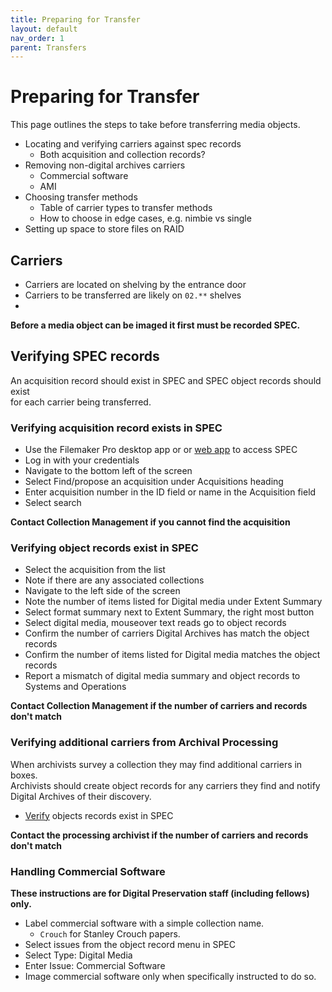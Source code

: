 ```yaml
---
title: Preparing for Transfer
layout: default
nav_order: 1
parent: Transfers
---
```

# Preparing for Transfer <!-- (digarch issue 79) -->
This page outlines the steps to take before transferring media objects.
* Locating and verifying carriers against spec records
    * Both acquisition and collection records?
* Removing non-digital archives carriers
    * Commercial software
    * AMI
* Choosing transfer methods
    * Table of carrier types to transfer methods
    * How to choose in edge cases, e.g. nimbie vs single
* Setting up space to store files on RAID

## Carriers
* Carriers are located on shelving by the entrance door
* Carriers to be transferred are likely on `02.**` shelves
* 
**Before a media object can be imaged it first must be recorded SPEC.**

## Verifying SPEC records
An acquisition record should exist in SPEC and SPEC object records should exist   
for each carrier being transferred.  

### Verifying acquisition record exists in SPEC
* Use the Filemaker Pro desktop app or or [web app](https://fm.nypl.org/fmi/webd/CollectionInfo) to access SPEC
* Log in with your credentials  
* Navigate to the bottom left of the screen  
* Select Find/propose an acquisition under Acquisitions heading  
* Enter acquisition number in the ID field or name in the Acquisition field  
* Select search  

**Contact Collection Management if you cannot find the acquisition**

### Verifying object records exist in SPEC
* Select the acquisition from the list  
* Note if there are any associated collections  
* Navigate to the left side of the screen  
* Note the number of items listed for Digital media under Extent Summary   
* Select format summary next to Extent Summary, the right most button
* Select digital media, mouseover text reads go to object records  
* Confirm the number of carriers Digital Archives has match the object records  
* Confirm the number of items listed for Digital media matches the object records  
* Report a mismatch of digital media summary and object records to Systems and Operations  

**Contact Collection Management if the number of carriers and records don't match**

### Verifying additional carriers from Archival Processing
When archivists survey a collection they may find additional carriers in boxes.  
Archivists should create object records for any carriers they find and notify  
Digital Archives of their discovery.  
* [Verify](#verifying-object-records-exist-in-spec) objects records exist in SPEC  

**Contact the processing archivist if the number of carriers and records don't match**  

### Handling Commercial Software  
**These instructions are for Digital Preservation staff (including fellows) only.**
* Label commercial software with a simple collection name.
    * `Crouch` for Stanley Crouch papers.
* Select issues from the object record menu in SPEC
* Select Type: Digital Media
* Enter Issue: Commercial Software
* Image commercial software only when specifically instructed to do so.  

